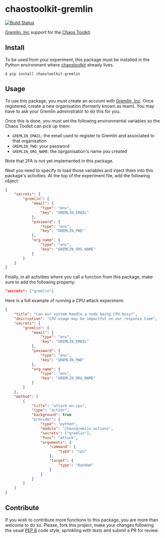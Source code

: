 # chaostoolkit-gremlin

[![Build Status](https://travis-ci.org/chaostoolkit/chaostoolkit-gremlin.svg?branch=master)](https://travis-ci.org/chaostoolkit/chaostoolkit-gremlin)

[Gremlin, Inc][gremlin] support for the [Chaos Toolkit][chaostoolkit].

[gremlin]: https://gremlininc.com/
[chaostoolkit]: http://chaostoolkit.org/

## Install

To be used from your experiment, this package must be installed in the Python
environment where [chaostoolkit][] already lives.

[chaostoolkit]: https://github.com/chaostoolkit/chaostoolkit

```
$ pip install chaostoolkit-gremlin
```

## Usage

To use this package, you must create an account with [Gremlin, Inc][gremlin].
Once registered, create a new organisation (formerly known as team). You may
have to ask your Gremlin administrator to do this for you.

Once this is done, you must set the following environmental variables
so the Chaos Toolkit can pick up them:

* `GREMLIN_EMAIL`: the email used to register to Gremlin and associated to that
  organisation
* `GREMLIN_PWD`: your password
* `GREMLIN_ORG_NAME`: the oprganisation's name you created

Note that 2FA is not yet implemented in this package.

Next you need to specify to load those
variables and inject them into this package's activities. At the top of the
experiment file, add the following object:

```json
{
    "secrets": {
        "gremlin": {
            "email": {
                "type": "env",
                "key": "GREMLIN_EMAIL"
            },
            "password": {
                "type": "env",
                "key": "GREMLIN_PWD"
            },
            "org_name": {
                "type": "env",
                "key": "GREMLIN_ORG_NAME"
            }
        }
    }
}
```

Finally, in all activities where you call a function from this package, make
sure to add the following property:

```json
"secrets": ["gremlin"]
```

Here is a full example of running a CPU attack experiment:

```json
{
    "title": "Can our system handle a node being CPU-busy?",
    "description": "CPU-usage may be impactful on our response time",
    "secrets": {
        "gremlin": {
            "email": {
                "type": "env",
                "key": "GREMLIN_EMAIL"
            },
            "password": {
                "type": "env",
                "key": "GREMLIN_PWD"
            },
            "org_name": {
                "type": "env",
                "key": "GREMLIN_ORG_NAME"
            }
        }
    },
    "method": [
        {
            "title": "attack-on-cpu",
            "type": "action",
            "background": true
            "provider": {
                "type": "python",
                "module": "chaosgremlin.actions",
                "secrets": ["gremlin"],
                "func": "attack",
                "arguments": {
                    "command": {
                        "type": "cpu"
                    },
                    "target": {
                        "type": "Random"
                    }
                }
            }
        }
    ]
}
```

## Contribute

If you wish to contribute more functions to this package, you are more than
welcome to do so. Please, fork this project, make your changes following the
usual [PEP 8][pep8] code style, sprinkling with tests and submit a PR for
review.

[pep8]: https://pycodestyle.readthedocs.io/en/latest/

